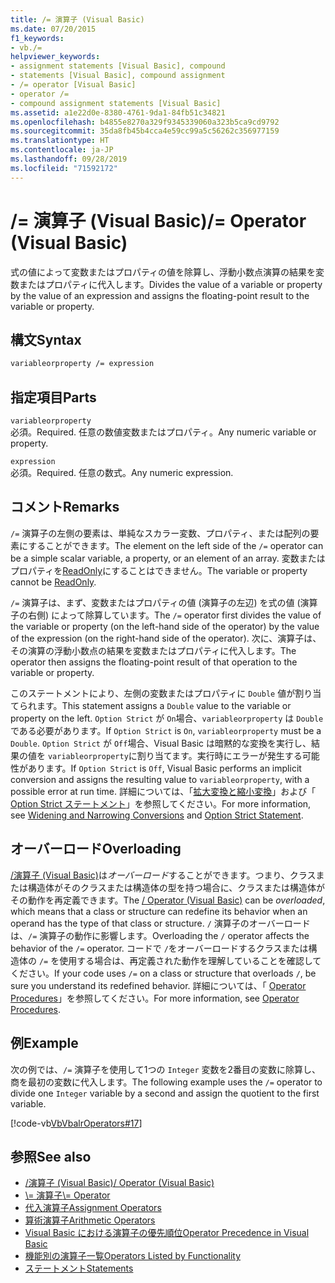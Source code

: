 ```yaml
---
title: /= 演算子 (Visual Basic)
ms.date: 07/20/2015
f1_keywords:
- vb./=
helpviewer_keywords:
- assignment statements [Visual Basic], compound
- statements [Visual Basic], compound assignment
- /= operator [Visual Basic]
- operator /=
- compound assignment statements [Visual Basic]
ms.assetid: a1e22d0e-8380-4761-9da1-84fb51c34821
ms.openlocfilehash: b4855e8270a329f9345339060a323b5ca9cd9792
ms.sourcegitcommit: 35da8fb45b4cca4e59cc99a5c56262c356977159
ms.translationtype: HT
ms.contentlocale: ja-JP
ms.lasthandoff: 09/28/2019
ms.locfileid: "71592172"
---
```

# <a name="-operator-visual-basic"></a><span data-ttu-id="ffe00-102">/= 演算子 (Visual Basic)</span><span class="sxs-lookup"><span data-stu-id="ffe00-102">/= Operator (Visual Basic)</span></span>
<span data-ttu-id="ffe00-103">式の値によって変数またはプロパティの値を除算し、浮動小数点演算の結果を変数またはプロパティに代入します。</span><span class="sxs-lookup"><span data-stu-id="ffe00-103">Divides the value of a variable or property by the value of an expression and assigns the floating-point result to the variable or property.</span></span>  
  
## <a name="syntax"></a><span data-ttu-id="ffe00-104">構文</span><span class="sxs-lookup"><span data-stu-id="ffe00-104">Syntax</span></span>  
  
```vb  
variableorproperty /= expression  
```  
  
## <a name="parts"></a><span data-ttu-id="ffe00-105">指定項目</span><span class="sxs-lookup"><span data-stu-id="ffe00-105">Parts</span></span>  
 `variableorproperty`  
 <span data-ttu-id="ffe00-106">必須。</span><span class="sxs-lookup"><span data-stu-id="ffe00-106">Required.</span></span> <span data-ttu-id="ffe00-107">任意の数値変数またはプロパティ。</span><span class="sxs-lookup"><span data-stu-id="ffe00-107">Any numeric variable or property.</span></span>  
  
 `expression`  
 <span data-ttu-id="ffe00-108">必須。</span><span class="sxs-lookup"><span data-stu-id="ffe00-108">Required.</span></span> <span data-ttu-id="ffe00-109">任意の数式。</span><span class="sxs-lookup"><span data-stu-id="ffe00-109">Any numeric expression.</span></span>  
  
## <a name="remarks"></a><span data-ttu-id="ffe00-110">コメント</span><span class="sxs-lookup"><span data-stu-id="ffe00-110">Remarks</span></span>  
 <span data-ttu-id="ffe00-111">`/=` 演算子の左側の要素は、単純なスカラー変数、プロパティ、または配列の要素にすることができます。</span><span class="sxs-lookup"><span data-stu-id="ffe00-111">The element on the left side of the `/=` operator can be a simple scalar variable, a property, or an element of an array.</span></span> <span data-ttu-id="ffe00-112">変数またはプロパティを[ReadOnly](../../../visual-basic/language-reference/modifiers/readonly.md)にすることはできません。</span><span class="sxs-lookup"><span data-stu-id="ffe00-112">The variable or property cannot be [ReadOnly](../../../visual-basic/language-reference/modifiers/readonly.md).</span></span>  
  
 <span data-ttu-id="ffe00-113">`/=` 演算子は、まず、変数またはプロパティの値 (演算子の左辺) を式の値 (演算子の右側) によって除算しています。</span><span class="sxs-lookup"><span data-stu-id="ffe00-113">The `/=` operator first divides the value of the variable or property (on the left-hand side of the operator) by the value of the expression (on the right-hand side of the operator).</span></span> <span data-ttu-id="ffe00-114">次に、演算子は、その演算の浮動小数点の結果を変数またはプロパティに代入します。</span><span class="sxs-lookup"><span data-stu-id="ffe00-114">The operator then assigns the floating-point result of that operation to the variable or property.</span></span>  
  
 <span data-ttu-id="ffe00-115">このステートメントにより、左側の変数またはプロパティに `Double` 値が割り当てられます。</span><span class="sxs-lookup"><span data-stu-id="ffe00-115">This statement assigns a `Double` value to the variable or property on the left.</span></span> <span data-ttu-id="ffe00-116">`Option Strict` が `On`場合、`variableorproperty` は `Double`である必要があります。</span><span class="sxs-lookup"><span data-stu-id="ffe00-116">If `Option Strict` is `On`, `variableorproperty` must be a `Double`.</span></span> <span data-ttu-id="ffe00-117">`Option Strict` が `Off`場合、Visual Basic は暗黙的な変換を実行し、結果の値を `variableorproperty`に割り当てます。実行時にエラーが発生する可能性があります。</span><span class="sxs-lookup"><span data-stu-id="ffe00-117">If `Option Strict` is `Off`, Visual Basic performs an implicit conversion and assigns the resulting value to `variableorproperty`, with a possible error at run time.</span></span> <span data-ttu-id="ffe00-118">詳細については、「[拡大変換と縮小変換](../../../visual-basic/programming-guide/language-features/data-types/widening-and-narrowing-conversions.md)」および「 [Option Strict ステートメント](../../../visual-basic/language-reference/statements/option-strict-statement.md)」を参照してください。</span><span class="sxs-lookup"><span data-stu-id="ffe00-118">For more information, see [Widening and Narrowing Conversions](../../../visual-basic/programming-guide/language-features/data-types/widening-and-narrowing-conversions.md) and [Option Strict Statement](../../../visual-basic/language-reference/statements/option-strict-statement.md).</span></span>  
  
## <a name="overloading"></a><span data-ttu-id="ffe00-119">オーバーロード</span><span class="sxs-lookup"><span data-stu-id="ffe00-119">Overloading</span></span>  
 <span data-ttu-id="ffe00-120">[/演算子 (Visual Basic)](../../../visual-basic/language-reference/operators/floating-point-division-operator.md)は*オーバーロード*することができます。つまり、クラスまたは構造体がそのクラスまたは構造体の型を持つ場合に、クラスまたは構造体がその動作を再定義できます。</span><span class="sxs-lookup"><span data-stu-id="ffe00-120">The [/ Operator (Visual Basic)](../../../visual-basic/language-reference/operators/floating-point-division-operator.md) can be *overloaded*, which means that a class or structure can redefine its behavior when an operand has the type of that class or structure.</span></span> <span data-ttu-id="ffe00-121">`/` 演算子のオーバーロードは、`/=` 演算子の動作に影響します。</span><span class="sxs-lookup"><span data-stu-id="ffe00-121">Overloading the `/` operator affects the behavior of the `/=` operator.</span></span> <span data-ttu-id="ffe00-122">コードで `/`をオーバーロードするクラスまたは構造体の `/=` を使用する場合は、再定義された動作を理解していることを確認してください。</span><span class="sxs-lookup"><span data-stu-id="ffe00-122">If your code uses `/=` on a class or structure that overloads `/`, be sure you understand its redefined behavior.</span></span> <span data-ttu-id="ffe00-123">詳細については、「 [Operator Procedures](../../../visual-basic/programming-guide/language-features/procedures/operator-procedures.md)」を参照してください。</span><span class="sxs-lookup"><span data-stu-id="ffe00-123">For more information, see [Operator Procedures](../../../visual-basic/programming-guide/language-features/procedures/operator-procedures.md).</span></span>  
  
## <a name="example"></a><span data-ttu-id="ffe00-124">例</span><span class="sxs-lookup"><span data-stu-id="ffe00-124">Example</span></span>  
 <span data-ttu-id="ffe00-125">次の例では、`/=` 演算子を使用して1つの `Integer` 変数を2番目の変数に除算し、商を最初の変数に代入します。</span><span class="sxs-lookup"><span data-stu-id="ffe00-125">The following example uses the `/=` operator to divide one `Integer` variable by a second and assign the quotient to the first variable.</span></span>  
  
 [!code-vb[VbVbalrOperators#17](~/samples/snippets/visualbasic/VS_Snippets_VBCSharp/VbVbalrOperators/VB/Class1.vb#17)]  
  
## <a name="see-also"></a><span data-ttu-id="ffe00-126">参照</span><span class="sxs-lookup"><span data-stu-id="ffe00-126">See also</span></span>

- [<span data-ttu-id="ffe00-127">/演算子 (Visual Basic)</span><span class="sxs-lookup"><span data-stu-id="ffe00-127">/ Operator (Visual Basic)</span></span>](../../../visual-basic/language-reference/operators/floating-point-division-operator.md)
- [<span data-ttu-id="ffe00-128">\\= 演算子</span><span class="sxs-lookup"><span data-stu-id="ffe00-128">\\= Operator</span></span>](../../../visual-basic/language-reference/operators/integer-division-assignment-operator.md)
- [<span data-ttu-id="ffe00-129">代入演算子</span><span class="sxs-lookup"><span data-stu-id="ffe00-129">Assignment Operators</span></span>](../../../visual-basic/language-reference/operators/assignment-operators.md)
- [<span data-ttu-id="ffe00-130">算術演算子</span><span class="sxs-lookup"><span data-stu-id="ffe00-130">Arithmetic Operators</span></span>](../../../visual-basic/language-reference/operators/arithmetic-operators.md)
- [<span data-ttu-id="ffe00-131">Visual Basic における演算子の優先順位</span><span class="sxs-lookup"><span data-stu-id="ffe00-131">Operator Precedence in Visual Basic</span></span>](../../../visual-basic/language-reference/operators/operator-precedence.md)
- [<span data-ttu-id="ffe00-132">機能別の演算子一覧</span><span class="sxs-lookup"><span data-stu-id="ffe00-132">Operators Listed by Functionality</span></span>](../../../visual-basic/language-reference/operators/operators-listed-by-functionality.md)
- [<span data-ttu-id="ffe00-133">ステートメント</span><span class="sxs-lookup"><span data-stu-id="ffe00-133">Statements</span></span>](../../../visual-basic/programming-guide/language-features/statements.md)
